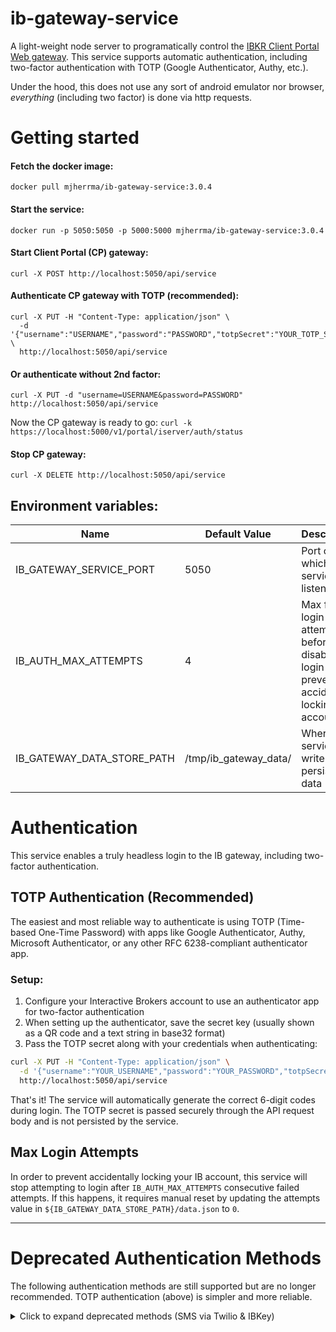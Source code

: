 # ib-gateway-service
A light-weight node server to programatically control the [IBKR Client Portal Web gateway](https://interactivebrokers.github.io/cpwebapi/).
This service supports automatic authentication, including two-factor authentication with TOTP (Google Authenticator, Authy, etc.).

Under the hood, this does not use any sort of android emulator nor browser, *everything*
 (including two factor) is done via http requests.

# Getting started
#### Fetch the docker image:
 ```
 docker pull mjherrma/ib-gateway-service:3.0.4
```
#### Start the service:
```
docker run -p 5050:5050 -p 5000:5000 mjherrma/ib-gateway-service:3.0.4
```
#### Start Client Portal (CP) gateway:
```
curl -X POST http://localhost:5050/api/service
```
#### Authenticate CP gateway with TOTP (recommended):
```
curl -X PUT -H "Content-Type: application/json" \
  -d '{"username":"USERNAME","password":"PASSWORD","totpSecret":"YOUR_TOTP_SECRET"}' \
  http://localhost:5050/api/service
```

#### Or authenticate without 2nd factor:
```
curl -X PUT -d "username=USERNAME&password=PASSWORD" http://localhost:5050/api/service
```
Now the CP gateway is ready to go: `curl -k https://localhost:5000/v1/portal/iserver/auth/status`

#### Stop CP gateway:
```
curl -X DELETE http://localhost:5050/api/service
```

## Environment variables:

| Name  | Default Value         | Description                                                                                   |
| ------------- |-----------------------|-----------------------------------------------------------------------------------------------|
| IB_GATEWAY_SERVICE_PORT  | 5050                  | Port on which this service listens                                                            |
| IB_AUTH_MAX_ATTEMPTS  | 4                     | Max failed login attempts before disabling login (to prevent accidentally locking IB account) |
| IB_GATEWAY_DATA_STORE_PATH  | /tmp/ib_gateway_data/ | Where the service can write persistent data                                                   |

# Authentication
This service enables a truly headless login to the IB gateway, including two-factor authentication.

## TOTP Authentication (Recommended)
The easiest and most reliable way to authenticate is using TOTP (Time-based One-Time Password) with apps like Google Authenticator, Authy, Microsoft Authenticator, or any other RFC 6238-compliant authenticator app.

### Setup:
1. Configure your Interactive Brokers account to use an authenticator app for two-factor authentication
2. When setting up the authenticator, save the secret key (usually shown as a QR code and a text string in base32 format)
3. Pass the TOTP secret along with your credentials when authenticating:

```bash
curl -X PUT -H "Content-Type: application/json" \
  -d '{"username":"YOUR_USERNAME","password":"YOUR_PASSWORD","totpSecret":"JBSWY3DPEHPK3PXP"}' \
  http://localhost:5050/api/service
```

That's it! The service will automatically generate the correct 6-digit codes during login. The TOTP secret is passed securely through the API request body and is not persisted by the service.

## Max Login Attempts
In order to prevent accidentally locking your IB account, this service will stop attempting to
 login after `IB_AUTH_MAX_ATTEMPTS` consecutive failed attempts. If this happens, it requires
  manual reset by updating the attempts value in `${IB_GATEWAY_DATA_STORE_PATH}/data.json` to `0`.

---

# Deprecated Authentication Methods

The following authentication methods are still supported but are no longer recommended. TOTP authentication (above) is simpler and more reliable.

<details>
<summary>Click to expand deprecated methods (SMS via Twilio & IBKey)</summary>

## SMS Authentication via Twilio (Deprecated)
```bash
IB_AUTH_TWILIO_ACCOUNT_SID=XXXXXXXXXXXXX # must be set
IB_AUTH_TWILIO_AUTH_TOKEN=XXXXXXXXXXXXX # must be set
```

IB Gateway Service can use [twilio](https://www.twilio.com) for SMS two factor.
Register your IB account with a twilio phone number and then provide the IB Gateway Service
 with the twilio account SID and auth token via environment variables.

I recommend [adding another user](https://www.ibkrguides.com/orgportal/uar/addingauser.htm) to your IBKR account, which you will use for API login.
When creating this user, you have options to limit permissions (likely you'll want to share market data and trading permissions) and set the phone number.
Be sure you use your twilio phone number here—this way you can receive the two factor SMS programmatically.

Note that IB does not allow you to change your second factor phone number after creating an
account. If you already have a personal phone number connected, a way around this is to use an SMS
forwarding app on your phone to automatically forward the IB SMS messages to the twilio phone number.

### Environment Variables:
| Name  | Default Value | Description |
| ----- | ------------- | ----------- |
| IB_AUTH_TWILIO_ACCOUNT_SID | *null* | Twilio account SID |
| IB_AUTH_TWILIO_AUTH_TOKEN | *null* | Twilio auth token |

## IBKey Authentication (Deprecated)
```bash
IB_AUTH_USE_IBKEY=true
IB_GATEWAY_DATA_STORE_PATH=/auth/data/path # will be used
```
You can use the IBKey authentication method. This will require you to set up IBKey on your computer and then provide the secret to the service.

You will have to repeat this process at least every 100 logins (`IB_AUTH_MAX_COUNTER`), but between those logins, the service
will automatically be able to login with two factor.

In order to set up IBKey, you need to run the IBKey setup script:
```bash
docker run -it --entrypoint npm mjherrma/ib-gateway-service:3.0.4 run setup-ibkey
```
If successful, the script will output the IBKey auth data. This must be saved as a json file
named `data.json` and placed in `IB_GATEWAY_DATA_STORE_PATH`

**Important:** the path to `IB_GATEWAY_DATA_STORE_PATH` must persist as long as you want to keep
 using IBKey login without setting it up again. Each login attempt increments a counter, which is
  stored at that data path.

### Environment Variables:
| Name  | Default Value | Description |
| ----- | ------------- | ----------- |
| IB_AUTH_USE_IBKEY | *false* | Use IBKey for two factor |
| IB_AUTH_MAX_COUNTER | 95 | The number of logins before IBKey will be reinitialized. Max 100 |

## Using SMS + IBKey Together (Deprecated)
```bash
IB_AUTH_USE_IBKEY=true
IB_AUTH_TWILIO_ACCOUNT_SID=XXXXXXXXXXXXX # must be set
IB_AUTH_TWILIO_AUTH_TOKEN=XXXXXXXXXXXXX # must be set
IB_GATEWAY_DATA_STORE_PATH=/auth/data/path # will be used
```
You can use both methods at the same time. The only real advantage to this is to reduce the number of
twilio SMS messages (by up to 100x). Since IBKey will only need to reset once per 100 logins using
SMS authentication.

</details>
